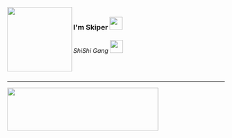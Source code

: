 <img src="https://cdn.discordapp.com/attachments/1182478334949601411/1193011168806191165/1685b9519273959cb9767f7dacc6978b.jpg?ex=65ab293b&is=6598b43b&hm=7a80c2820857ec6422cc27c02ce62941178d54b371e4953d4eef62e2352b9477&" align="left" width="150" height="150">
<h3>I'm Skiper <img src="https://cdn.discordapp.com/emojis/1186668160590565456.gif?v=1" width="30"></h3>
<h6>ShiShi Gang <img src="https://cdn.discordapp.com/emojis/894771957977985024.gif?v=1" width="30"></h6>
<br>
<hr>
<img src="https://media.discordapp.net/attachments/1182478334949601411/1193031743037509682/81_sin_titulo_20240105212149.png?ex=65ab3c64&is=6598c764&hm=28aeed4db6210acff424ce867b66ff4a5d8540c5f5ca853877c84a52a67d6c1b&=&format=webp&quality=lossless&width=1020&height=353" width="350" height="100">
<br>

